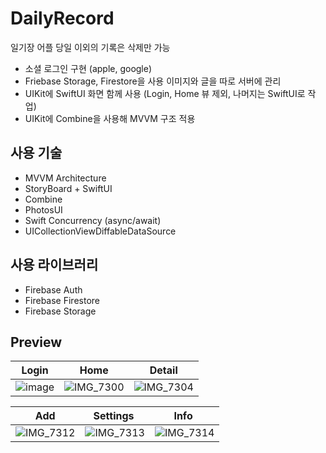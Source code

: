# DailyRecord
일기장 어플
당일 이외의 기록은 삭제만 가능

- 소셜 로그인 구현 (apple, google)
- Friebase Storage, Firestore을 사용 이미지와 글을 따로 서버에 관리
- UIKit에 SwiftUI 화면 함께 사용 (Login, Home 뷰 제외, 나머지는 SwiftUI로 작업)
- UIKit에 Combine을 사용해 MVVM 구조 적용

## 사용 기술
- MVVM Architecture
- StoryBoard + SwiftUI
- Combine
- PhotosUI
- Swift Concurrency (async/await)
- UICollectionViewDiffableDataSource

## 사용 라이브러리
- Firebase Auth
- Firebase Firestore
- Firebase Storage

## Preview

| Login | Home | Detail |
| ------------- | ------------- | ------------- |
| ![image](https://github.com/JustHm/DailyRecord/assets/21167914/bda909dc-f1c7-4e32-872c-dcc6a2a4852e) | ![IMG_7300](https://github.com/JustHm/DailyRecord/assets/21167914/8dc712dc-a86b-4bc5-9bd7-a09f1d711269) | ![IMG_7304](https://github.com/JustHm/DailyRecord/assets/21167914/1c6dca80-ca6d-41e8-a231-ed2aeb83cde8) |

| Add  | Settings | Info |
| ------------- | ------------- | ------------- |
| ![IMG_7312](https://github.com/JustHm/DailyRecord/assets/21167914/bfc0507a-38e8-4f13-83e7-6477b2befb1e) | ![IMG_7313](https://github.com/JustHm/DailyRecord/assets/21167914/b026362e-b266-486e-8a09-cd829f0b2e93) | ![IMG_7314](https://github.com/JustHm/DailyRecord/assets/21167914/7171efb9-ee03-45d2-9492-8cbcb7886cbe) |
